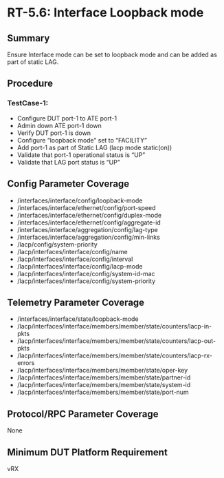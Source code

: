 # RT-5.6: Interface Loopback mode

## Summary

Ensure Interface mode can be set to loopback mode and can be added as part of static LAG.

## Procedure

### TestCase-1:

*   Configure DUT port-1 to ATE port-1
*   Admin down ATE port-1 down
*   Verify DUT port-1 is down
*   Configure “loopback mode” set to “FACILITY”
*   Add port-1 as part of Static LAG (lacp mode static(on))
*   Validate that port-1 operational status is “UP”
*   Validate that  LAG port status is “UP”

## Config Parameter Coverage

*   /interfaces/interface/config/loopback-mode
*   /interfaces/interface/ethernet/config/port-speed
*   /interfaces/interface/ethernet/config/duplex-mode
*   /interfaces/interface/ethernet/config/aggregate-id
*   /interfaces/interface/aggregation/config/lag-type
*   /interfaces/interface/aggregation/config/min-links
*   /lacp/config/system-priority
*   /lacp/interfaces/interface/config/name
*   /lacp/interfaces/interface/config/interval
*   /lacp/interfaces/interface/config/lacp-mode
*   /lacp/interfaces/interface/config/system-id-mac
*   /lacp/interfaces/interface/config/system-priority

## Telemetry Parameter Coverage

*   /interfaces/interface/state/loopback-mode
*   /lacp/interfaces/interface/members/member/state/counters/lacp-in-pkts
*   /lacp/interfaces/interface/members/member/state/counters/lacp-out-pkts
*   /lacp/interfaces/interface/members/member/state/counters/lacp-rx-errors
*   /lacp/interfaces/interface/members/member/state/oper-key
*   /lacp/interfaces/interface/members/member/state/partner-id
*   /lacp/interfaces/interface/members/member/state/system-id
*   /lacp/interfaces/interface/members/member/state/port-num

## Protocol/RPC Parameter Coverage

None

## Minimum DUT Platform Requirement

vRX
